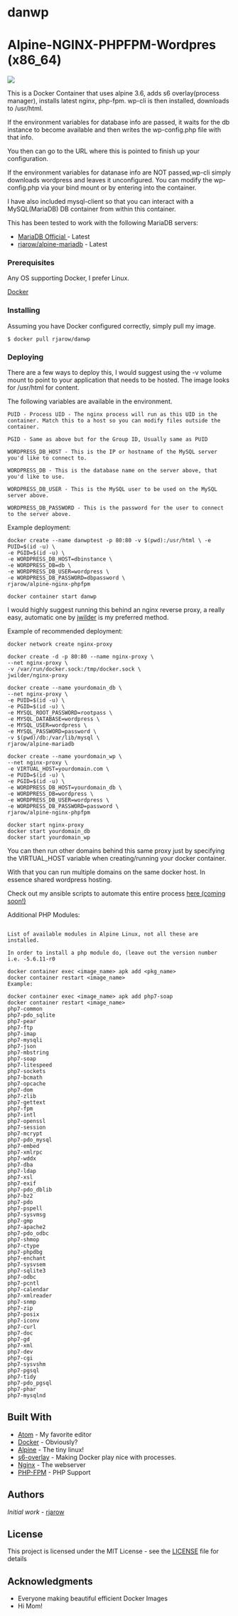# danwp
# Alpine-NGINX-PHPFPM-Wordpres (x86_64)
[![](https://images.microbadger.com/badges/image/rjarow/alpine-nginx-phpfpm.svg)](https://microbadger.com/images/rjarow/alpine-nginx-phpfpm "Get your own image badge on microbadger.com")

This is a Docker Container that uses alpine 3.6, adds s6 overlay(process manager), installs latest nginx, php-fpm. wp-cli is then installed, downloads to /usr/html. 

If the environment variables for database info are passed, it waits for the db instance to become available and then writes the wp-config.php file with that info.

You then can go to the URL where this is pointed to finish up your configuration.

If the environment variables for datanase info are NOT passed,wp-cli simply downloads wordpress and leaves it unconfigured. You can modify the wp-config.php via your bind mount or by entering into the container.

I have also included mysql-client so that you can interact with a MySQL(MariaDB) DB container from within this container.

This has been tested to work with the following MariaDB servers:

* [MariaDB Official ](https://hub.docker.com/_/mariadb/) - Latest
* [rjarow/alpine-mariadb](https://hub.docker.com/r/rjarow/alpine-mariadb/) - Latest



### Prerequisites

Any OS supporting Docker, I prefer Linux.

[Docker](https://www.docker.com/get-docker)


### Installing

Assuming you have Docker configured correctly, simply pull my image.

```
$ docker pull rjarow/danwp
```

### Deploying

There are a few ways to deploy this, I would suggest using the -v volume mount to point to your application that needs to be hosted. The image looks for /usr/html for content.

The following variables are available in the environment.

```
PUID - Process UID - The nginx process will run as this UID in the container. Match this to a host so you can modify files outside the container.

PGID - Same as above but for the Group ID, Usually same as PUID

WORDPRESS_DB_HOST - This is the IP or hostname of the MySQL server you'd like to connect to.

WORDPRESS_DB - This is the database name on the server above, that you'd like to use.

WORDPRESS_DB_USER - This is the MySQL user to be used on the MySQL server above.

WORDPRESS_DB_PASSWORD - This is the password for the user to connect to the server above.
```

Example deployment:
```
docker create --name danwptest -p 80:80 -v $(pwd):/usr/html \ -e PUID=$(id -u) \
-e PGID=$(id -u) \
-e WORDPRESS_DB_HOST=dbinstance \
-e WORDPRESS_DB=db \
-e WORDPRESS_DB_USER=wordpress \
-e WORDPRESS_DB_PASSWORD=dbpassword \
rjarow/alpine-nginx-phpfpm

docker container start danwp
```

I would highly suggest running this behind an nginx reverse proxy, a really easy, automatic one by [jwilder](https://github.com/jwilder/nginx-proxy) is my preferred method.

Example of recommended deployment:
```
docker network create nginx-proxy

docker create -d -p 80:80 --name nginx-proxy \
--net nginx-proxy \
-v /var/run/docker.sock:/tmp/docker.sock \
jwilder/nginx-proxy

docker create --name yourdomain_db \
--net nginx-proxy \
-e PUID=$(id -u) \
-e PGID=$(id -u) \
-e MYSQL_ROOT_PASSWORD=rootpass \
-e MYSQL_DATABASE=wordpress \
-e MYSQL_USER=wordpress \ 
-e MYSQL_PASSWORD=password \
-v $(pwd)/db:/var/lib/mysql \
rjarow/alpine-mariadb

docker create --name yourdomain_wp \
--net nginx-proxy \
-e VIRTUAL_HOST=yourdomain.com \
-e PUID=$(id -u) \
-e PGID=$(id -u) \
-e WORDPRESS_DB_HOST=yourdomain_db \
-e WORDPRESS_DB=wordpress \
-e WORDPRESS_DB_USER=wordpress \
-e WORDPRESS_DB_PASSWORD=password \
rjarow/alpine-nginx-phpfpm

docker start nginx-proxy
docker start yourdomain_db
docker start yourdomain_wp

```
You can then run other domains behind this same proxy just by specifying the VIRTUAL_HOST variable when creating/running your docker container. 

With that you can run multiple domains on the same docker host. In essence shared wordpress hosting.

Check out my ansible scripts to automate this entire process [here (coming soon!)](comingsoon!)

Additional PHP Modules:

```

List of available modules in Alpine Linux, not all these are installed.

In order to install a php module do, (leave out the version number i.e. -5.6.11-r0

docker container exec <image_name> apk add <pkg_name>
docker container restart <image_name>
Example:

docker container exec <image_name> apk add php7-soap
docker container restart <image_name>
php7-common
php7-pdo_sqlite
php7-pear
php7-ftp
php7-imap
php7-mysqli
php7-json
php7-mbstring
php7-soap
php7-litespeed
php7-sockets
php7-bcmath
php7-opcache
php7-dom
php7-zlib
php7-gettext
php7-fpm
php7-intl
php7-openssl
php7-session
php7-mcrypt
php7-pdo_mysql
php7-embed
php7-xmlrpc
php7-wddx
php7-dba
php7-ldap
php7-xsl
php7-exif
php7-pdo_dblib
php7-bz2
php7-pdo
php7-pspell
php7-sysvmsg
php7-gmp
php7-apache2
php7-pdo_odbc
php7-shmop
php7-ctype
php7-phpdbg
php7-enchant
php7-sysvsem
php7-sqlite3
php7-odbc
php7-pcntl
php7-calendar
php7-xmlreader
php7-snmp
php7-zip
php7-posix
php7-iconv
php7-curl
php7-doc
php7-gd
php7-xml
php7-dev
php7-cgi
php7-sysvshm
php7-pgsql
php7-tidy
php7-pdo_pgsql
php7-phar
php7-mysqlnd
```

## Built With

* [Atom](https://atom.io/) - My favorite editor
* [Docker](https://docker.com) - Obviously?
* [Alpine](alpinelinux.org) - The tiny linux!
* [s6-overlay](https://github.com/just-containers/s6-overlay) - Making Docker play nice with processes.
* [Nginx](https://nginx.org/) - The webserver
* [PHP-FPM](https://php-fpm.org/) - PHP Support

## Authors

*Initial work* - [rjarow](https://github.com/rjarow)

## License

This project is licensed under the MIT License - see the [LICENSE](LICENSE) file for details

## Acknowledgments

* Everyone making beautiful efficient Docker Images
* Hi Mom!

